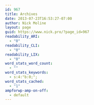 ```yaml
---
id: 967
title: Archives
date: 2013-07-23T16:53:27-07:00
author: Nick Moline
layout: page
guid: https://www.nick.pro/?page_id=967
readability_ARI:
  - "0"
readability_CLI:
  - "0"
readability_LIX:
  - "0"
word_stats_word_count:
  - ""
word_stats_keywords:
  - s:4:"b:0;";
word_stats_cached:
  - "1"
ampforwp-amp-on-off:
  - default
---
```

